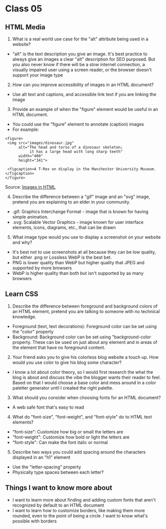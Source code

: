 # Class 05

## HTML Media

1. What is a real world use case for the "alt" attribute being used in a website?
  - "alt" is the text description you give an image. It's best practice to always give an images a clear "alt" description for SEO purposed. But you also never know if there will be a slow internet connection, a visually impaired user using a screen reader, or the browser doesn't support your image type
  
2. How can you improve accessibility of images in an HTML document?
  - Use alt text and captions, and accessible link text if you are linking the image
 
3. Provide an example of when the "figure" element would be useful in an HTML document.
  - You could use the "figure" element to annotate (caption) images
  - For example:
 ```
 <figure>
  <img src="images/dinosaur.jpg"
       alt="The head and torso of a dinosaur skeleton;
            it has a large head with long sharp teeth"
       width="400"
       height="341">

  <figcaption>A T-Rex on display in the Manchester University Museum.</figcaption>
</figure>
```
Source: [Images in HTML](https://developer.mozilla.org/en-US/docs/Learn/HTML/Multimedia_and_embedding/Images_in_HTML)

4. Describe the difference between a "gif" image and an "svg" image, pretend you are explaining to an elder in your community.
  - .gif: Graphics Interchange Format - image that is known for having simple animation.
  - .svg: Scalable Vector Graphics - image known for user interface elements, icons, diagrams, etc., that can be drawn

5. What image type would you use to display a screenshot on your website and why?
- It's best not to use screenshots at all because they can be low quality, but either .png or Lossless WebP is the best bet.
- PNG is lower quality than WebP but higher quality that JPEG and supported by more browsers
- WebP is higher quality than both but isn't supported by as many browsers

## Learn CSS

1. Describe the difference between foreground and background colors of an HTML element, pretend you are talking to someone with no technical knowledge.
  - Foreground (text, text decorations): Foreground color can be set using the "color" property
  - Background: Background color can be set using "background-color property. These can be used on just about any element and in areas of the element that have no foreground content.

2. Your friend asks you to give his colorless blog website a touch up. How would you use color to give his blog some character?
  - I know a lot about color theory, so I would first research the what the blog is about and discuss the vibe the blogger wants their reader to feel. Based on that I would choose a base color and mess around in a color paletter generator until I created the right palette. 

3. What should you consider when choosing fonts for an HTML document?
  - A web safe font that's easy to read 
  
4. What do "font-size", "font-weight", and "font-style" do to HTML text elements?
  - "font-size": Customize how big or small the letters are
  - "font-weight": Customize how bold or light the letters are
  - "font-style": Can make the font italic or normal
  
5. Describe two ways you could add spacing around the characters displayed in an "h1" element
  - Use the "letter-spacing" property
  - Physically type spaces between each letter?

## Things I want to know more about
  - I want to learn more about finding and adding custom fonts that aren't recognized by default to an HTML document
  - I want to learn how to customize borders, like making them more rounded, even to the point of being a circle. I want to know what's possible with borders
